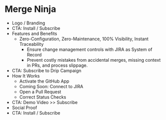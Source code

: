 # Merge Ninja

- Logo / Branding
- CTA: Install / Subscribe
- Features and Benefits
  - Zero-Configuration, Zero-Maintenance, 100% Visibility, Instant Traceability
	- Ensure change management controls with JIRA as System of Record
	- Prevent costly mistakes from accidental merges, missing context in PRs, and process slippage.
- CTA: Subscribe to Drip Campaign
- How It Works
	- Activate the GitHub App
	- Coming Soon: Connect to JIRA
	- Open a Pull Request
	- Correct Status Checks
- CTA: Demo Video >> Subscribe
- Social Proof
- CTA: Install / Subscribe
